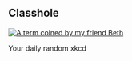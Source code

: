 ## Classhole
[![A term coined by my friend Beth](https://imgs.xkcd.com/comics/classhole.jpg)](https://xkcd.com/72/ "A term coined by my friend Beth")

Your daily random xkcd
